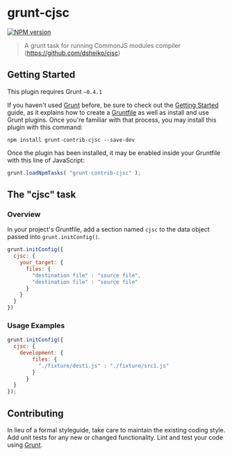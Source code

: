 # grunt-cjsc
[![NPM version](https://badge.fury.io/js/grunt-contrib-cjsc.png)](http://badge.fury.io/js/grunt-contrib-cjsc)

> A grunt task for running CommonJS modules compiler (https://github.com/dsheiko/cjsc)

## Getting Started
This plugin requires Grunt `~0.4.1`

If you haven't used [Grunt](http://gruntjs.com/) before, be sure to check out the [Getting Started](http://gruntjs.com/getting-started) guide, as it explains how to create a [Gruntfile](http://gruntjs.com/sample-gruntfile) as well as install and use Grunt plugins. Once you're familiar with that process, you may install this plugin with this command:

```shell
npm install grunt-contrib-cjsc --save-dev
```

Once the plugin has been installed, it may be enabled inside your Gruntfile with this line of JavaScript:

```js
grunt.loadNpmTasks( "grunt-contrib-cjsc" );
```

## The "cjsc" task

### Overview
In your project's Gruntfile, add a section named `cjsc` to the data object passed into `grunt.initConfig()`.

```js
grunt.initConfig({
  cjsc: {
    your_target: {
      files: {
        "destination file" : "source file",
        "destination file" : "source file"
      }
    }
  }
})
```


### Usage Examples

```js
grunt.initConfig({
  cjsc: {
    development: {
        files: {
          "./fixture/dest1.js" : "./fixture/src1.js"
        }
      }
  }
});
```

## Contributing
In lieu of a formal styleguide, take care to maintain the existing coding style. Add unit tests for any new or changed functionality. Lint and test your code using [Grunt](http://gruntjs.com/).

